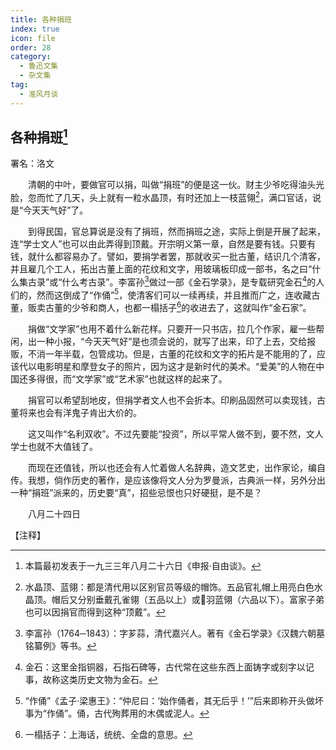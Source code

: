 ```yaml
---
title: 各种捐班
index: true
icon: file
order: 28
category:
  - 鲁迅文集
  - 杂文集
tag:  
  - 准风月谈
---
```


## 各种捐班[^①]

署名：洛文

　　清朝的中叶，要做官可以捐，叫做“捐班”的便是这一伙。财主少爷吃得油头光脸，忽而忙了几天，头上就有一粒水晶顶，有时还加上一枝蓝翎[^②]，满口官话，说是“今天天气好”了。

　　到得民国，官总算说是没有了捐班，然而捐班之途，实际上倒是开展了起来，连“学士文人”也可以由此弄得到顶戴。开宗明义第一章，自然是要有钱。只要有钱，就什么都容易办了。譬如，要捐学者罢，那就收买一批古董，结识几个清客，并且雇几个工人，拓出古董上面的花纹和文字，用玻璃板印成一部书，名之曰“什么集古录”或“什么考古录”。李富孙[^③]做过一部《金石学录》，是专载研究金石[^④]的人们的，然而这倒成了“作俑”[^⑤]，使清客们可以一续再续，并且推而广之，连收藏古董，贩卖古董的少爷和商人，也都一榻括子[^⑥]的收进去了，这就叫作“金石家”。

　　捐做“文学家”也用不着什么新花样。只要开一只书店，拉几个作家，雇一些帮闲，出一种小报，“今天天气好”是也须会说的，就写了出来，印了上去，交给报贩，不消一年半载，包管成功。但是，古董的花纹和文字的拓片是不能用的了，应该代以电影明星和摩登女子的照片，因为这才是新时代的美术。“爱美”的人物在中国还多得很，而“文学家”或“艺术家”也就这样的起来了。

　　捐官可以希望刮地皮，但捐学者文人也不会折本。印刷品固然可以卖现钱，古董将来也会有洋鬼子肯出大价的。

　　这又叫作“名利双收”。不过先要能“投资”，所以平常人做不到，要不然，文人学士也就不大值钱了。

　　而现在还值钱，所以也还会有人忙着做人名辞典，造文艺史，出作家论，编自传。我想，倘作历史的著作，是应该像将文人分为罗曼派，古典派一样，另外分出一种“捐班”派来的，历史要“真”，招些忌恨也只好硬挺，是不是？

　　八月二十四日

【注释】

[^①]:本篇最初发表于一九三三年八月二十六日《申报·自由谈》。

[^②]:水晶顶、蓝翎：都是清代用以区别官员等级的帽饰。五品官礼帽上用亮白色水晶顶。帽后又分别垂戴孔雀翎（五品以上）或羽蓝翎（六品以下）。富家子弟也可以因捐官而得到这种“顶戴”。

[^③]:李富孙（1764─1843）：字芗蒜，清代嘉兴人。著有《金石学录》《汉魏六朝墓铭纂例》等书。

[^④]:金石：这里金指铜器，石指石碑等，古代常在这些东西上面铸字或刻字以记事，故称这类历史文物为金石。

[^⑤]:“作俑”《孟子·梁惠王》：“仲尼曰：‘始作俑者，其无后乎！’”后来即称开头做坏事为“作俑”。俑，古代殉葬用的木偶或泥人。

[^⑥]:一榻括子：上海话，统统、全盘的意思。
